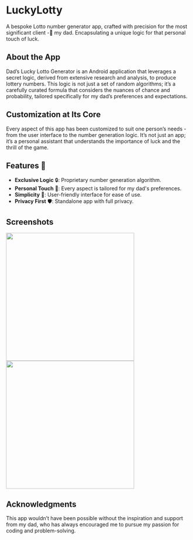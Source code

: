 # LuckyLotty

A bespoke Lotto number generator app, crafted with precision for the most significant client -💖 my dad. Encapsulating a unique logic for that personal touch of luck.

## About the App
Dad’s Lucky Lotto Generator is an Android application that leverages a secret logic, derived from extensive research and analysis, to produce lottery numbers. This logic is not just a set of random algorithms; it’s a carefully curated formula that considers the nuances of chance and probability, tailored specifically for my dad’s preferences and expectations.

## Customization at Its Core
Every aspect of this app has been customized to suit one person’s needs - from the user interface to the number generation logic. It’s not just an app; it’s a personal assistant that understands the importance of luck and the thrill of the game.

## Features 🚀
- **Exclusive Logic** 🔒: Proprietary number generation algorithm.
- **Personal Touch** 💖: Every aspect is tailored for my dad's preferences.
- **Simplicity** 🎯: User-friendly interface for ease of use.
- **Privacy First** 🛡️: Standalone app with full privacy.

## Screenshots
<p float="center">
  <img src="https://github.com/Nanisong/LuckyLotty/assets/124329841/52b57b9b-3ec7-4635-a51a-6aecd9961e43.png" width="350" />
  <img src="https://github.com/Nanisong/LuckyLotty/assets/124329841/e3952a09-1f2b-42aa-a2b2-48a09e80656f.png" width="350" /> 
</p>

## Acknowledgments
This app wouldn’t have been possible without the inspiration and support from my dad, who has always encouraged me to pursue my passion for coding and problem-solving.


